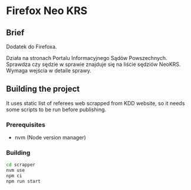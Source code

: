 # Firefox Neo KRS

## Brief
Dodatek do Firefoxa.

Działa na stronach Portalu Informacyjnego Sądów Powszechnych. Sprawdza czy sędzie w sprawie znajduje się na liście sędziów NeoKRS. Wymaga wejścia w detaile sprawy.


## Building the project
It uses static list of referees web scrapped from KDD website, so it needs some scripts to be run before publishing.

### Prerequisites
- nvm (Node version manager)

### Building
```bash
cd scrapper
nvm use
npm ci
npm run start
```

